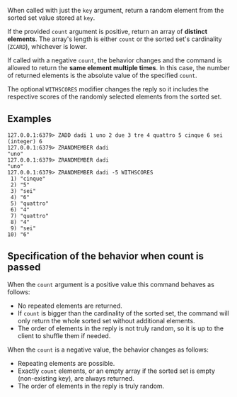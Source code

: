 When called with just the `key` argument, return a random element from the sorted set value stored at `key`.

If the provided `count` argument is positive, return an array of **distinct elements**.
The array's length is either `count` or the sorted set's cardinality (`ZCARD`), whichever is lower.

If called with a negative `count`, the behavior changes and the command is allowed to return the **same element multiple times**.
In this case, the number of returned elements is the absolute value of the specified `count`.

The optional `WITHSCORES` modifier changes the reply so it includes the respective scores of the randomly selected elements from the sorted set.

## Examples

```
127.0.0.1:6379> ZADD dadi 1 uno 2 due 3 tre 4 quattro 5 cinque 6 sei
(integer) 6
127.0.0.1:6379> ZRANDMEMBER dadi
"uno"
127.0.0.1:6379> ZRANDMEMBER dadi
"uno"
127.0.0.1:6379> ZRANDMEMBER dadi -5 WITHSCORES
 1) "cinque"
 2) "5"
 3) "sei"
 4) "6"
 5) "quattro"
 6) "4"
 7) "quattro"
 8) "4"
 9) "sei"
10) "6"
```

## Specification of the behavior when count is passed

When the `count` argument is a positive value this command behaves as follows:

* No repeated elements are returned.
* If `count` is bigger than the cardinality of the sorted set, the command will only return the whole sorted set without additional elements.
* The order of elements in the reply is not truly random, so it is up to the client to shuffle them if needed.

When the `count` is a negative value, the behavior changes as follows:

* Repeating elements are possible.
* Exactly `count` elements, or an empty array if the sorted set is empty (non-existing key), are always returned.
* The order of elements in the reply is truly random.
